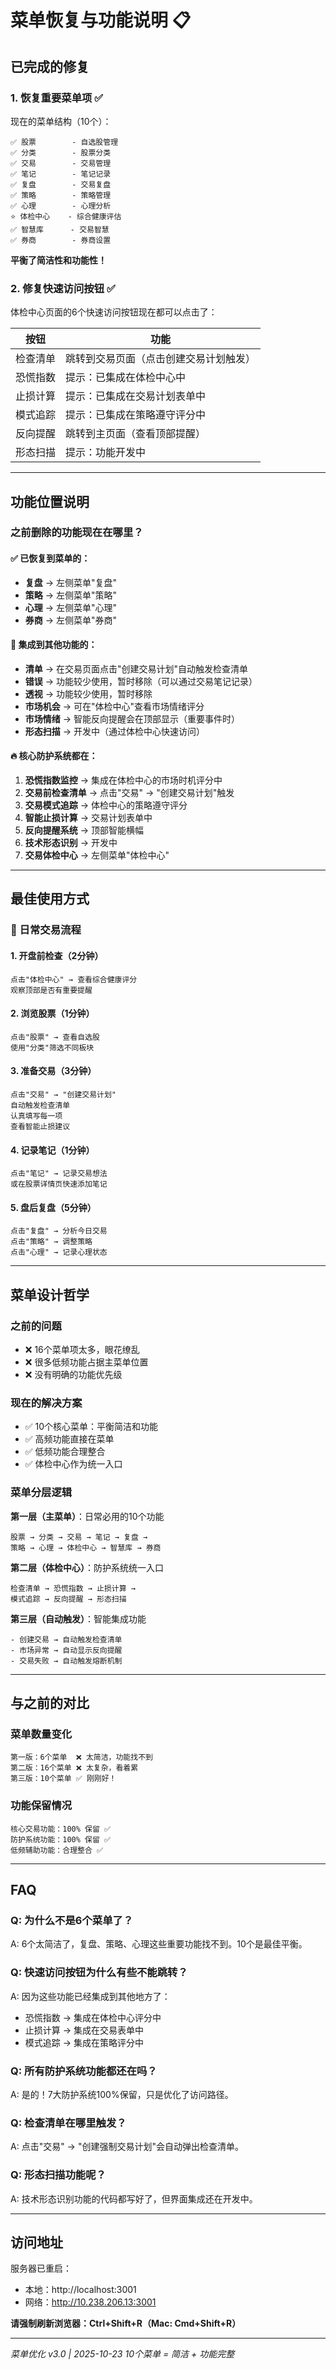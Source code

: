 # 菜单恢复与功能说明 📋

## 已完成的修复

### 1. 恢复重要菜单项 ✅

现在的菜单结构（10个）：
```
✅ 股票        - 自选股管理
✅ 分类        - 股票分类
✅ 交易        - 交易管理
✅ 笔记        - 笔记记录
✅ 复盘        - 交易复盘
✅ 策略        - 策略管理
✅ 心理        - 心理分析
⭐ 体检中心    - 综合健康评估
✅ 智慧库      - 交易智慧
✅ 券商        - 券商设置
```

**平衡了简洁性和功能性！**

### 2. 修复快速访问按钮 ✅

体检中心页面的6个快速访问按钮现在都可以点击了：

| 按钮 | 功能 |
|------|------|
| 检查清单 | 跳转到交易页面（点击创建交易计划触发） |
| 恐慌指数 | 提示：已集成在体检中心中 |
| 止损计算 | 提示：已集成在交易计划表单中 |
| 模式追踪 | 提示：已集成在策略遵守评分中 |
| 反向提醒 | 跳转到主页面（查看顶部提醒） |
| 形态扫描 | 提示：功能开发中 |

---

## 功能位置说明

### 之前删除的功能现在在哪里？

#### ✅ 已恢复到菜单的：
- **复盘** → 左侧菜单"复盘"
- **策略** → 左侧菜单"策略"
- **心理** → 左侧菜单"心理"
- **券商** → 左侧菜单"券商"

#### 🎯 集成到其他功能的：
- **清单** → 在交易页面点击"创建交易计划"自动触发检查清单
- **错误** → 功能较少使用，暂时移除（可以通过交易笔记记录）
- **透视** → 功能较少使用，暂时移除
- **市场机会** → 可在"体检中心"查看市场情绪评分
- **市场情绪** → 智能反向提醒会在顶部显示（重要事件时）
- **形态扫描** → 开发中（通过体检中心快速访问）

#### 🔥 核心防护系统都在：
1. **恐慌指数监控** → 集成在体检中心的市场时机评分中
2. **交易前检查清单** → 点击"交易" → "创建交易计划"触发
3. **交易模式追踪** → 体检中心的策略遵守评分
4. **智能止损计算** → 交易计划表单中
5. **反向提醒系统** → 顶部智能横幅
6. **技术形态识别** → 开发中
7. **交易体检中心** → 左侧菜单"体检中心"

---

## 最佳使用方式

### 📱 日常交易流程

#### 1. 开盘前检查（2分钟）
```
点击"体检中心" → 查看综合健康评分
观察顶部是否有重要提醒
```

#### 2. 浏览股票（1分钟）
```
点击"股票" → 查看自选股
使用"分类"筛选不同板块
```

#### 3. 准备交易（3分钟）
```
点击"交易" → "创建交易计划"
自动触发检查清单
认真填写每一项
查看智能止损建议
```

#### 4. 记录笔记（1分钟）
```
点击"笔记" → 记录交易想法
或在股票详情页快速添加笔记
```

#### 5. 盘后复盘（5分钟）
```
点击"复盘" → 分析今日交易
点击"策略" → 调整策略
点击"心理" → 记录心理状态
```

---

## 菜单设计哲学

### 之前的问题
- ❌ 16个菜单项太多，眼花缭乱
- ❌ 很多低频功能占据主菜单位置
- ❌ 没有明确的功能优先级

### 现在的解决方案
- ✅ 10个核心菜单：平衡简洁和功能
- ✅ 高频功能直接在菜单
- ✅ 低频功能合理整合
- ✅ 体检中心作为统一入口

### 菜单分层逻辑

**第一层（主菜单）**：日常必用的10个功能
```
股票 → 分类 → 交易 → 笔记 → 复盘 → 
策略 → 心理 → 体检中心 → 智慧库 → 券商
```

**第二层（体检中心）**：防护系统统一入口
```
检查清单 → 恐慌指数 → 止损计算 → 
模式追踪 → 反向提醒 → 形态扫描
```

**第三层（自动触发）**：智能集成功能
```
- 创建交易 → 自动触发检查清单
- 市场异常 → 自动显示反向提醒
- 交易失败 → 自动触发熔断机制
```

---

## 与之前的对比

### 菜单数量变化
```
第一版：6个菜单  ❌ 太简洁，功能找不到
第二版：16个菜单 ❌ 太复杂，看着累
第三版：10个菜单 ✅ 刚刚好！
```

### 功能保留情况
```
核心交易功能：100% 保留 ✅
防护系统功能：100% 保留 ✅
低频辅助功能：合理整合 ✅
```

---

## FAQ

### Q: 为什么不是6个菜单了？
A: 6个太简洁了，复盘、策略、心理这些重要功能找不到。10个是最佳平衡。

### Q: 快速访问按钮为什么有些不能跳转？
A: 因为这些功能已经集成到其他地方了：
- 恐慌指数 → 集成在体检中心评分中
- 止损计算 → 集成在交易表单中
- 模式追踪 → 集成在策略评分中

### Q: 所有防护系统功能都还在吗？
A: 是的！7大防护系统100%保留，只是优化了访问路径。

### Q: 检查清单在哪里触发？
A: 点击"交易" → "创建强制交易计划"会自动弹出检查清单。

### Q: 形态扫描功能呢？
A: 技术形态识别功能的代码都写好了，但界面集成还在开发中。

---

## 访问地址

服务器已重启：
- 本地：http://localhost:3001  
- 网络：http://10.238.206.13:3001

**请强制刷新浏览器：Ctrl+Shift+R（Mac: Cmd+Shift+R）**

---

*菜单优化 v3.0 | 2025-10-23*
*10个菜单 = 简洁 + 功能完整*
